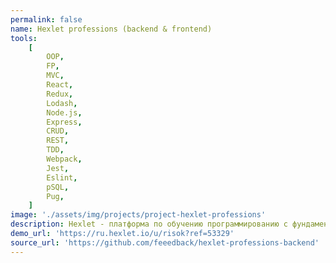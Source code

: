 ```yaml
---
permalink: false
name: Hexlet professions (backend & frontend)
tools:
    [
        OOP,
        FP,
        MVC,
        React,
        Redux,
        Lodash,
        Node.js,
        Express,
        CRUD,
        REST,
        TDD,
        Webpack,
        Jest,
        Eslint,
        pSQL,
        Pug,
    ]
image: './assets/img/projects/project-hexlet-professions'
description: Hexlet - платформа по обучению программированию с фундаментальным подходом. Выполнял различные проекты, например, изучая MVC, React, Redux делал To Do List.
demo_url: 'https://ru.hexlet.io/u/risok?ref=53329'
source_url: 'https://github.com/feeedback/hexlet-professions-backend'
---
```

